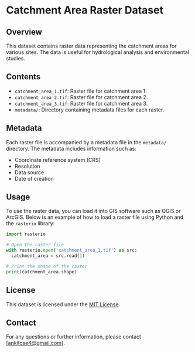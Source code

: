 # Catchment Area Raster Dataset

## Overview
This dataset contains raster data representing the catchment areas for various sites. The data is useful for hydrological analysis and environmental studies.

## Contents
- `catchment_area_1.tif`: Raster file for catchment area 1.
- `catchment_area_2.tif`: Raster file for catchment area 2.
- `catchment_area_3.tif`: Raster file for catchment area 3.
- `metadata/`: Directory containing metadata files for each raster.

## Metadata
Each raster file is accompanied by a metadata file in the `metadata/` directory. The metadata includes information such as:
- Coordinate reference system (CRS)
- Resolution
- Data source
- Date of creation

## Usage
To use the raster data, you can load it into GIS software such as QGIS or ArcGIS. Below is an example of how to load a raster file using Python and the `rasterio` library:

```python
import rasterio

# Open the raster file
with rasterio.open('catchment_area_1.tif') as src:
  catchment_area = src.read(1)

# Print the shape of the raster
print(catchment_area.shape)
```

## License
This dataset is licensed under the [MIT License](LICENSE).

## Contact
For any questions or further information, please contact [ankitcse4@gmail.com].
